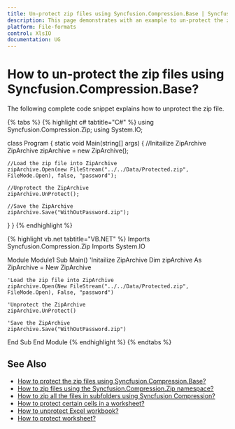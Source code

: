 ```yaml
---
title: Un-protect zip files using Syncfusion.Compression.Base | Syncfusion
description: This page demonstrates with an example to un-protect the zip files using Syncfusion.Compression.Base.
platform: File-formats
control: XlsIO
documentation: UG
---
```


# How to un-protect the zip files using Syncfusion.Compression.Base?

The following complete code snippet explains how to unprotect the zip file.

{% tabs %}
{% highlight c# tabtitle="C#" %}
using Syncfusion.Compression.Zip;
using System.IO;

class Program
{
  static void Main(string[] args)
  {
    //Initailize ZipArchive
    ZipArchive zipArchive = new ZipArchive();

    //Load the zip file into ZipArchive
    zipArchive.Open(new FileStream("../../Data/Protected.zip", FileMode.Open), false, "password");

    //Unprotect the ZipArchive
    zipArchive.UnProtect();

    //Save the ZipArchive
    zipArchive.Save("WithOutPassword.zip");
  }
}
{% endhighlight %}

{% highlight vb.net tabtitle="VB.NET" %}
Imports Syncfusion.Compression.Zip
Imports System.IO

Module Module1
  Sub Main()
    'Initailize ZipArchive
    Dim zipArchive As ZipArchive = New ZipArchive

    'Load the zip file into ZipArchive
    zipArchive.Open(New FileStream("../../Data/Protected.zip", FileMode.Open), False, "password")

    'Unprotect the ZipArchive
    zipArchive.UnProtect()

    'Save the ZipArchive
    zipArchive.Save("WithOutPassword.zip")
  End Sub
End Module
{% endhighlight %}
{% endtabs %}

## See Also

* [How to protect the zip files using Syncfusion.Compression.Base?](https://help.syncfusion.com/file-formats/xlsio/faqs/how-to-protect-the-zip-files-using-syncfusion-compression-base)
* [How to zip files using the Syncfusion.Compression.Zip namespace?](https://help.syncfusion.com/file-formats/xlsio/faqs/how-to-zip-files-using-the-syncfusion-compression-zip-namespace)
* [How to zip all the files in subfolders using Syncfusion Compression?](https://help.syncfusion.com/file-formats/xlsio/faqs/how-to-zip-all-the-files-in-subfolders-using-syncfusion-compression)
* [How to protect certain cells in a worksheet?](https://help.syncfusion.com/file-formats/xlsio/faqs/how-to-protect-certain-cells-in-a-worksheet)
* [How to unprotect Excel workbook?](https://help.syncfusion.com/file-formats/xlsio/migrate-from-office-automation-to-syncfusion-xlsio/unprotect-excel-workbook)
* [How to protect worksheet?](https://help.syncfusion.com/file-formats/xlsio/security#protect-worksheet)
